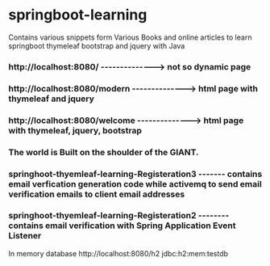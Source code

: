 # springboot-learning

 Contains various snippets form Various Books and online articles to learn
       springboot thymeleaf bootstrap and jquery with Java

### http://localhost:8080/            --------------> not so dynamic page
### http://localhost:8080/modern      --------------> html page with thymeleaf and jquery

### http://localhost:8080/welcome     --------------> html page with thymeleaf, jquery, bootstrap


### The world is Built on  the shoulder of the GIANT.

### springhoot-thyemleaf-learning-Registeration3 ------- contains email verfication generation code while activemq to send email verification emails to client email addresses

### springhoot-thyemleaf-learning-Registeration2 -------- contains email verification with Spring Application Event Listener

In memory database
http://localhost:8080/h2
jdbc:h2:mem:testdb
